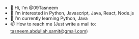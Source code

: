 - 👋 Hi, I’m @09Tasneem
- 👀 I’m interested in Python, Javascript, Java, React, Node.js
- 🌱 I’m currently learning Python, Java
- 📫 How to reach me (Just write a mail to: tasneem.abdullah.samit@gmail.com)
